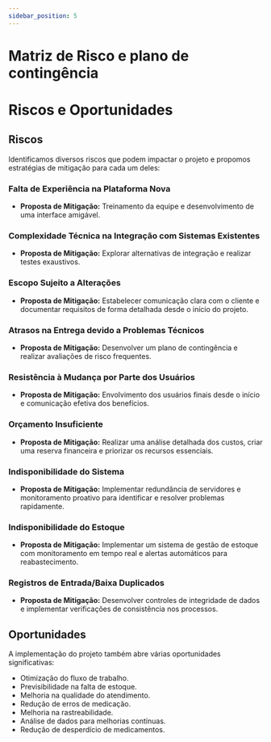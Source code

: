 ```yaml
---
sidebar_position: 5
---
```


# Matriz de Risco e plano de contingência

# Riscos e Oportunidades

## Riscos

Identificamos diversos riscos que podem impactar o projeto e propomos estratégias de mitigação para cada um deles:

### Falta de Experiência na Plataforma Nova
- **Proposta de Mitigação:** Treinamento da equipe e desenvolvimento de uma interface amigável.

### Complexidade Técnica na Integração com Sistemas Existentes
- **Proposta de Mitigação:** Explorar alternativas de integração e realizar testes exaustivos.

### Escopo Sujeito a Alterações
- **Proposta de Mitigação:** Estabelecer comunicação clara com o cliente e documentar requisitos de forma detalhada desde o início do projeto.

### Atrasos na Entrega devido a Problemas Técnicos
- **Proposta de Mitigação:** Desenvolver um plano de contingência e realizar avaliações de risco frequentes.

### Resistência à Mudança por Parte dos Usuários
- **Proposta de Mitigação:** Envolvimento dos usuários finais desde o início e comunicação efetiva dos benefícios.

### Orçamento Insuficiente
- **Proposta de Mitigação:** Realizar uma análise detalhada dos custos, criar uma reserva financeira e priorizar os recursos essenciais.

### Indisponibilidade do Sistema
- **Proposta de Mitigação:** Implementar redundância de servidores e monitoramento proativo para identificar e resolver problemas rapidamente.

### Indisponibilidade do Estoque
- **Proposta de Mitigação:** Implementar um sistema de gestão de estoque com monitoramento em tempo real e alertas automáticos para reabastecimento.

### Registros de Entrada/Baixa Duplicados
- **Proposta de Mitigação:** Desenvolver controles de integridade de dados e implementar verificações de consistência nos processos.

## Oportunidades

A implementação do projeto também abre várias oportunidades significativas:

- Otimização do fluxo de trabalho.
- Previsibilidade na falta de estoque.
- Melhoria na qualidade do atendimento.
- Redução de erros de medicação.
- Melhoria na rastreabilidade.
- Análise de dados para melhorias contínuas.
- Redução de desperdício de medicamentos.
